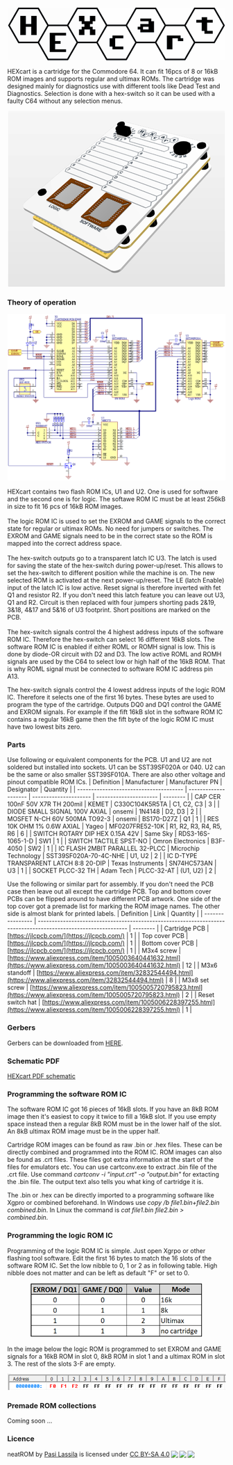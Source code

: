 <p align="center">
    <img src="images/logo.png" width="500">
</p>

HEXcart is a cartridge for the Commodore 64. It can fit 16pcs of 8 or 16kB ROM images and supports regular and ultimax ROMs. The cartridge was designed mainly for diagnostics use with different tools like Dead Test and Diagnostics. Selection is done with a hex-switch so it can be used with a faulty C64 without any selection menus.
<p align="center">
    <img src="images/Cart_PCB-case.PNG" width="500">
</p>

### Theory of operation
<p align="center">
    <img src="images/schematic.png">
</p>
HEXcart contains two flash ROM ICs, U1 and U2. One is used for software and the second one is for logic. The softawe ROM IC must be at least 256kB in size to fit 16 pcs of 16kB ROM images.<br/><br/>
The logic ROM IC is used to set the EXROM and GAME signals to the correct state for regular or ultimax ROMs. No need for jumpers or switches.
The EXROM and GAME signals need to be in the correct state so the ROM is mapped into the correct address space.<br/><br/>
The hex-switch outputs go to a transparent latch IC U3. The latch is used for saving the state of the hex-switch during power-up/reset. This allows to set the hex-switch to different position while the machine is on. The new selected ROM is activated at the next power-up/reset. The LE (latch Enable) input of the latch IC is low active. Reset signal is therefore inverted with fet Q1 and resistor R2. If you don't need this latch feature you can leave out U3, Q1 and R2. Circuit is then replaced with four jumpers shorting pads 2&19, 3&18, 4&17 and 5&16 of U3 footprint. Short positions are marked on the PCB.<br/><br/

The hex-switch signals control the 4 highest address inputs of the software ROM IC. Therefore the hex-switch can select 16 different 16kB slots. The software ROM IC is enabled if either ROML or ROMH signal is low. This is done by diode-OR circuit with D2 and D3. The low active ROML and ROMH signals are used by the C64 to select low or high half of the 16kB ROM. That is why ROML signal must be connected to software ROM IC address pin A13.<br/>

The hex-switch signals control the 4 lowest address inputs of the logic ROM IC. Therefore it selects one of the first 16 bytes. These bytes are used to program the type of the cartridge. Outputs DQ0 and DQ1 control the GAME and EXROM signals. For example if the fift 16kB slot in the software ROM IC contains a regular 16kB game then the fift byte of the logic ROM IC must have two lowest bits zero.<br/>

### Parts

Use following or equivalent components for the PCB.  U1 and U2 are not soldered but installed into sockets. U1 can be SST39SF020A or 040. U2 can be the same or also smaller SST39SF010A. There are also other voltage and pinout compatible ROM ICs. 
| Definition                             | Manufacturer         | Manufacturer PN       | Designator             | Quantity |
| -------------------------------------- | -------------------- | --------------------- | ---------------------- | -------- |
| CAP CER 100nF 50V X7R TH 200mil        | KEMET                | C330C104K5R5TA        | C1, C2, C3             | 3        |
| DIODE SMALL SIGNAL 100V AXIAL          | onsemi               | 1N4148                | D2, D3                 | 2        |
| MOSFET N-CH 60V 500MA TO92-3           | onsemi               | BS170-D27Z            | Q1                     | 1        |
| RES 10K OHM 1% 0.6W AXIAL              | Yageo                | MF0207FRE52-10K       | R1, R2, R3, R4, R5, R6 | 6        |
| SWITCH ROTARY DIP HEX 0.15A 42V        | Same Sky             | RDS3-16S-1065-1-D     | SW1                    | 1        |
| SWITCH TACTILE SPST-NO                 | Omron Electronics    | B3F-4050              | SW2                    | 1        |
| IC FLASH 2MBIT PARALLEL 32-PLCC        | Microchip Technology | SST39SF020A-70-4C-NHE | U1, U2                 | 2        |
| IC D-TYPE TRANSPARENT LATCH 8:8 20-DIP | Texas Instruments    | SN74HC573AN           | U3                     | 1        |
| SOCKET PLCC-32 TH                      | Adam Tech            | PLCC-32-AT            | (U1, U2)               | 2        |

Use the following or similar part for assembly. If you don't need the PCB case then leave out all except the cartridge PCB. Top and bottom cover PCBs can be flipped around to have different PCB artwork. One side of the top cover got a premade list for marking the ROM image names. The other side is almost blank for printed labels.
| Definition       | Link                                                                                                           | Quantity |
| ---------------- | -------------------------------------------------------------------------------------------------------------- | -------- |
| Cartridge PCB    | [https://jlcpcb.com/](https://jlcpcb.com/)                                                                     | 1        |
| Top cover PCB    | [https://jlcpcb.com/](https://jlcpcb.com/)                                                                     | 1        |
| Bottom cover PCB | [https://jlcpcb.com/](https://jlcpcb.com/)                                                                     | 1        |
| M3x4 screw       | [https://www.aliexpress.com/item/1005003640441632.html](https://www.aliexpress.com/item/1005003640441632.html) | 12       |
| M3x6 standoff    | [https://www.aliexpress.com/item/32832544494.html](https://www.aliexpress.com/item/32832544494.html)           | 8        |
| M3x8 set screw   | [https://www.aliexpress.com/item/1005005720795823.html](https://www.aliexpress.com/item/1005005720795823.html) | 2        |
| Reset switch hat | [https://www.aliexpress.com/item/1005006228397255.html](https://www.aliexpress.com/item/1005006228397255.html) | 1        |

### Gerbers
Gerbers can be downloaded from [HERE](https://github.com/1c3d1v3r/HEXcart/blob/master/gerbers/gerbers.md).

### Schematic PDF

[HEXcart PDF schematic](docs/HEXcart_R2_schematic.pdf)

### Programming the software ROM IC

The software ROM IC got 16 pieces of 16kB slots. If you have an 8kB ROM image then it's easiest to copy it twice to fill a 16kB slot. If you use empty space instead then a regular 8kB ROM must be in the lower half of the slot. An 8kB ultimax ROM image must be in the upper half.<br/>

Cartridge ROM images can be found as raw .bin or .hex files. These can be directly combined and programmed into the ROM IC. ROM images can also be found as .crt files. These files got extra information at the start of the files for emulators etc. You can use cartconv.exe to extract .bin file of the .crt file. Use command _cartconv -i "input.crt" -o "output.bin"_ for extacting the .bin file. The output text also tells you what king of cartridge it is.<br/>

The .bin or .hex can be directly imported to a programming software like Xgpro or combined beforehand. In Windows use _copy /b file1.bin+file2.bin combined.bin_. In Linux the command is _cat file1.bin file2.bin > combined.bin_.


### Programming the logic ROM IC

Programming of the logic ROM IC is simple. Just open Xgrpo or other flashing tool software. Edit the first 16 bytes to match the 16 slots of the software ROM IC. Set the low nibble to 0, 1 or 2 as in following table. High nibble does not matter and can be left as default "F" or set to 0.

<p align="center">
    <img src="images/Value_mode_table.png" width="400">
</p>
In the image below the logic ROM is programmed to set EXROM and GAME signals for a 16kB ROM in slot 0, 8kB ROM in slot 1 and a ultimax ROM in slot 3. The rest of the slots 3-F are empty.
<p align="center">
    <img src="images/logic_ROM_edit.PNG">
</p>

### Premade ROM collections
Coming soon ...

### Licence
<p xmlns:cc="http://creativecommons.org/ns#" xmlns:dct="http://purl.org/dc/terms/"><span property="dct:title">neatROM</span> by <a rel="cc:attributionURL dct:creator" property="cc:attributionName" href="https://github.com/1c3d1v3r/">Pasi Lassila</a> is licensed under <a href="http://creativecommons.org/licenses/by-sa/4.0/?ref=chooser-v1" target="_blank" rel="license noopener noreferrer" style="display:inline-block;">CC BY-SA 4.0<img style="height:22px!important;margin-left:3px;vertical-align:text-bottom;" src="https://mirrors.creativecommons.org/presskit/icons/cc.svg?ref=chooser-v1"><img style="height:22px!important;margin-left:3px;vertical-align:text-bottom;" src="https://mirrors.creativecommons.org/presskit/icons/by.svg?ref=chooser-v1"><img style="height:22px!important;margin-left:3px;vertical-align:text-bottom;" src="https://mirrors.creativecommons.org/presskit/icons/sa.svg?ref=chooser-v1"></a></p>
